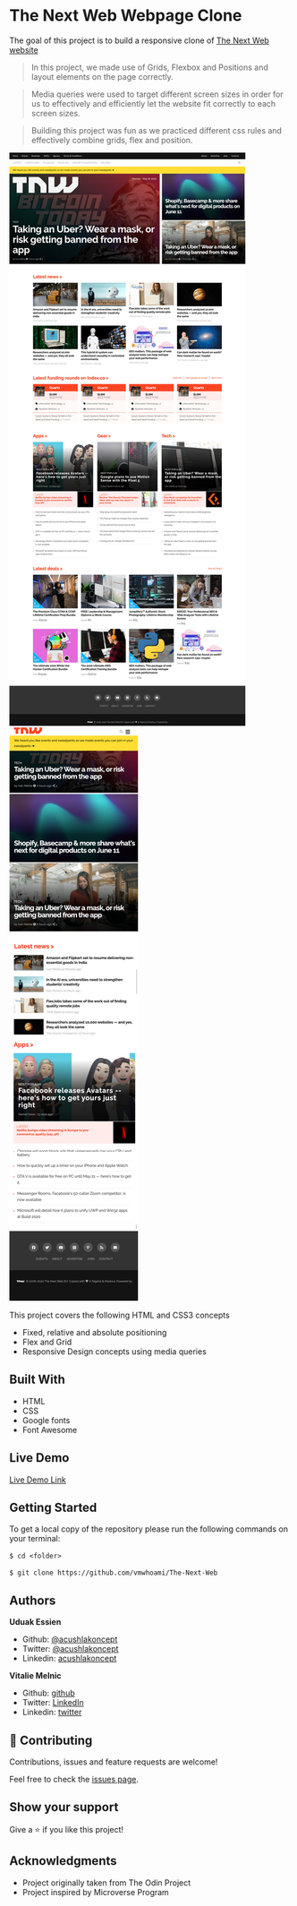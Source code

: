 # The Next Web Webpage Clone

The goal of this project is to build a responsive clone of [The Next Web website](https://thenextweb.com/)

> In this project, we made use of Grids, Flexbox and Positions and layout elements on the page correctly.

> Media queries were used to target different screen sizes in order for us to effectively and efficiently let the website fit correctly to each screen sizes.

> Building this project was fun as we practiced different css rules and effectively combine grids, flex and position.

![screenshot](./img/screenshot.jpg)
![screenshot](./img/screenshot-mobile.jpg)

This project covers the following HTML and CSS3 concepts

- Fixed, relative and absolute positioning
- Flex and Grid
- Responsive Design concepts using media queries

## Built With

- HTML
- CSS
- Google fonts
- Font Awesome

## Live Demo

[Live Demo Link](#)

## Getting Started

To get a local copy of the repository please run the following commands on your terminal:

```
$ cd <folder>
```

```
$ git clone https://github.com/vmwhoami/The-Next-Web

```

## Authors

**Uduak Essien**

- Github: [@acushlakoncept](https://github.com/acushlakoncept/)
- Twitter: [@acushlakoncept](https://twitter.com/acushlakoncept)
- Linkedin: [acushlakoncept](https://www.linkedin.com/in/acushlakoncept/)

**Vitalie Melnic**

- Github: [github](https://github.com/vmwhoami)
- Twitter: [LinkedIn](https://www.linkedin.com/in/vitalie-melnic-5802198a/)
- Linkedin: [twitter](https://twitter.com/vmwhoami)

## 🤝 Contributing

Contributions, issues and feature requests are welcome!

Feel free to check the [issues page](https://github.com/vmwhoami/The-Next-Web/issues).

## Show your support

Give a ⭐️ if you like this project!

## Acknowledgments

- Project originally taken from The Odin Project
- Project inspired by Microverse Program

